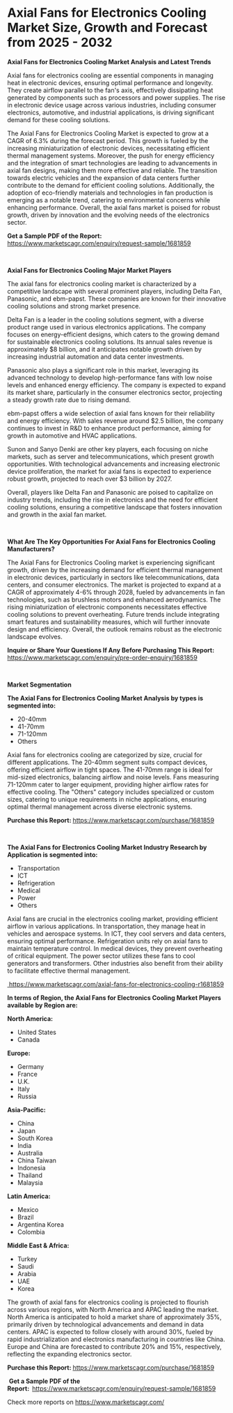 <p><h1>Axial Fans for Electronics Cooling Market Size, Growth and Forecast from 2025 - 2032</h1></p><p><strong>Axial Fans for Electronics Cooling Market Analysis and Latest Trends</strong></p>
<p><p>Axial fans for electronics cooling are essential components in managing heat in electronic devices, ensuring optimal performance and longevity. They create airflow parallel to the fan's axis, effectively dissipating heat generated by components such as processors and power supplies. The rise in electronic device usage across various industries, including consumer electronics, automotive, and industrial applications, is driving significant demand for these cooling solutions.</p><p>The Axial Fans for Electronics Cooling Market is expected to grow at a CAGR of 6.3% during the forecast period. This growth is fueled by the increasing miniaturization of electronic devices, necessitating efficient thermal management systems. Moreover, the push for energy efficiency and the integration of smart technologies are leading to advancements in axial fan designs, making them more effective and reliable. The transition towards electric vehicles and the expansion of data centers further contribute to the demand for efficient cooling solutions. Additionally, the adoption of eco-friendly materials and technologies in fan production is emerging as a notable trend, catering to environmental concerns while enhancing performance. Overall, the axial fans market is poised for robust growth, driven by innovation and the evolving needs of the electronics sector.</p></p>
<p><strong>Get a Sample PDF of the Report:&nbsp;</strong> <a href="https://www.marketscagr.com/enquiry/request-sample/1681859?utm_campaign=3135&utm_medium=2&utm_source=Github&utm_content=ia&utm_term=24032025&utm_id=axial-fans-for-electronics-cooling">https://www.marketscagr.com/enquiry/request-sample/1681859</a></p>
<p>&nbsp;</p>
<p><strong>Axial Fans for Electronics Cooling Major Market Players</strong></p>
<p><p>The axial fans for electronics cooling market is characterized by a competitive landscape with several prominent players, including Delta Fan, Panasonic, and ebm-papst. These companies are known for their innovative cooling solutions and strong market presence.</p><p>Delta Fan is a leader in the cooling solutions segment, with a diverse product range used in various electronics applications. The company focuses on energy-efficient designs, which caters to the growing demand for sustainable electronics cooling solutions. Its annual sales revenue is approximately $8 billion, and it anticipates notable growth driven by increasing industrial automation and data center investments.</p><p>Panasonic also plays a significant role in this market, leveraging its advanced technology to develop high-performance fans with low noise levels and enhanced energy efficiency. The company is expected to expand its market share, particularly in the consumer electronics sector, projecting a steady growth rate due to rising demand.</p><p>ebm-papst offers a wide selection of axial fans known for their reliability and energy efficiency. With sales revenue around $2.5 billion, the company continues to invest in R&D to enhance product performance, aiming for growth in automotive and HVAC applications.</p><p>Sunon and Sanyo Denki are other key players, each focusing on niche markets, such as server and telecommunications, which present growth opportunities. With technological advancements and increasing electronic device proliferation, the market for axial fans is expected to experience robust growth, projected to reach over $3 billion by 2027.</p><p>Overall, players like Delta Fan and Panasonic are poised to capitalize on industry trends, including the rise in electronics and the need for efficient cooling solutions, ensuring a competitive landscape that fosters innovation and growth in the axial fan market.</p></p>
<p>&nbsp;</p>
<p><strong>What Are The Key Opportunities For Axial Fans for Electronics Cooling Manufacturers?</strong></p>
<p><p>The Axial Fans for Electronics Cooling market is experiencing significant growth, driven by the increasing demand for efficient thermal management in electronic devices, particularly in sectors like telecommunications, data centers, and consumer electronics. The market is projected to expand at a CAGR of approximately 4-6% through 2028, fueled by advancements in fan technologies, such as brushless motors and enhanced aerodynamics. The rising miniaturization of electronic components necessitates effective cooling solutions to prevent overheating. Future trends include integrating smart features and sustainability measures, which will further innovate design and efficiency. Overall, the outlook remains robust as the electronic landscape evolves.</p></p>
<p><strong>Inquire or Share Your Questions If Any Before Purchasing This Report:</strong> <a href="https://www.marketscagr.com/enquiry/pre-order-enquiry/1681859?utm_campaign=3135&utm_medium=2&utm_source=Github&utm_content=ia&utm_term=24032025&utm_id=axial-fans-for-electronics-cooling">https://www.marketscagr.com/enquiry/pre-order-enquiry/1681859</a></p>
<p>&nbsp;</p>
<p><strong>Market Segmentation</strong></p>
<p><strong>The Axial Fans for Electronics Cooling Market Analysis by types is segmented into:</strong></p>
<p><ul><li>20-40mm</li><li>41-70mm</li><li>71-120mm</li><li>Others</li></ul></p>
<p><p>Axial fans for electronics cooling are categorized by size, crucial for different applications. The 20-40mm segment suits compact devices, offering efficient airflow in tight spaces. The 41-70mm range is ideal for mid-sized electronics, balancing airflow and noise levels. Fans measuring 71-120mm cater to larger equipment, providing higher airflow rates for effective cooling. The "Others" category includes specialized or custom sizes, catering to unique requirements in niche applications, ensuring optimal thermal management across diverse electronic systems.</p></p>
<p><strong>Purchase this Report:&nbsp;</strong><a href="https://www.marketscagr.com/purchase/1681859?utm_campaign=3135&utm_medium=2&utm_source=Github&utm_content=ia&utm_term=24032025&utm_id=axial-fans-for-electronics-cooling">https://www.marketscagr.com/purchase/1681859</a></p>
<p>&nbsp;</p>
<p><strong>The Axial Fans for Electronics Cooling Market Industry Research by Application is segmented into:</strong></p>
<p><ul><li>Transportation</li><li>ICT</li><li>Refrigeration</li><li>Medical</li><li>Power</li><li>Others</li></ul></p>
<p><p>Axial fans are crucial in the electronics cooling market, providing efficient airflow in various applications. In transportation, they manage heat in vehicles and aerospace systems. In ICT, they cool servers and data centers, ensuring optimal performance. Refrigeration units rely on axial fans to maintain temperature control. In medical devices, they prevent overheating of critical equipment. The power sector utilizes these fans to cool generators and transformers. Other industries also benefit from their ability to facilitate effective thermal management.</p></p>
<p><a href="https://www.marketscagr.com/axial-fans-for-electronics-cooling-r1681859?utm_campaign=3135&utm_medium=2&utm_source=Github&utm_content=ia&utm_term=24032025&utm_id=axial-fans-for-electronics-cooling">&nbsp;https://www.marketscagr.com/axial-fans-for-electronics-cooling-r1681859</a></p>
<p><strong>In terms of Region, the Axial Fans for Electronics Cooling Market Players available by Region are:</strong></p>
<p>
    <p> <strong> North America: </strong>
        <ul>
            <li>United States</li>
            <li>Canada</li>
        </ul>
        </p> 
    <p> <strong> Europe: </strong>
        <ul>
            <li>Germany</li>
            <li>France</li>
            <li>U.K.</li>
            <li>Italy</li>
            <li>Russia</li>
        </ul>
        </p> 
    <p> <strong> Asia-Pacific: </strong>
        <ul>
            <li>China</li>
            <li>Japan</li>
            <li>South Korea</li>
            <li>India</li>
            <li>Australia</li>
            <li>China Taiwan</li>
            <li>Indonesia</li>
            <li>Thailand</li>
            <li>Malaysia</li>
        </ul>
        </p> 
    <p> <strong> Latin America: </strong>
        <ul>
            <li>Mexico</li>
            <li>Brazil</li>
            <li>Argentina Korea</li>
            <li>Colombia</li>
        </ul>
        </p> 
    <p> <strong> Middle East & Africa: </strong>
        <ul>
            <li>Turkey</li>
            <li>Saudi</li>
            <li>Arabia</li>
            <li>UAE</li>
            <li>Korea</li>
        </ul>
    </p>
    </p>
<p><p>The growth of axial fans for electronics cooling is projected to flourish across various regions, with North America and APAC leading the market. North America is anticipated to hold a market share of approximately 35%, primarily driven by technological advancements and demand in data centers. APAC is expected to follow closely with around 30%, fueled by rapid industrialization and electronics manufacturing in countries like China. Europe and China are forecasted to contribute 20% and 15%, respectively, reflecting the expanding electronics sector.</p></p>
<p><strong>Purchase this Report: </strong><a href="https://www.marketscagr.com/purchase/1681859?utm_campaign=3135&utm_medium=2&utm_source=Github&utm_content=ia&utm_term=24032025&utm_id=axial-fans-for-electronics-cooling">https://www.marketscagr.com/purchase/1681859</a></p>
<p>&nbsp;<strong>Get a Sample PDF of the Report:&nbsp;&nbsp;</strong><a href="https://www.marketscagr.com/enquiry/request-sample/1681859?utm_campaign=3135&utm_medium=2&utm_source=Github&utm_content=ia&utm_term=24032025&utm_id=axial-fans-for-electronics-cooling">https://www.marketscagr.com/enquiry/request-sample/1681859</a></p>
<p><strong></strong></p>
<p>Check more reports on <a href="https://www.marketscagr.com/?utm_campaign=3135&utm_medium=2&utm_source=Github&utm_content=ia&utm_term=24032025&utm_id=axial-fans-for-electronics-cooling">https://www.marketscagr.com/</a></p>